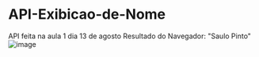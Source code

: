 # API-Exibicao-de-Nome
API feita na aula 1 dia 13 de agosto
Resultado do Navegador:
"Saulo Pinto"
![image](https://github.com/user-attachments/assets/91d12e9f-0962-46f8-b916-06a704f9aefa)

